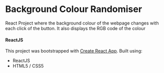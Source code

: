 # Background Colour Randomiser
React Project where the background colour of the webpage changes with each click of the button. It also displays the RGB code of the colour

#### ReactJS
  This project was bootstrapped with [Create React App](https://github.com/facebook/create-react-app).
Built using:
* ReactJS
* HTML5 / CSS5



